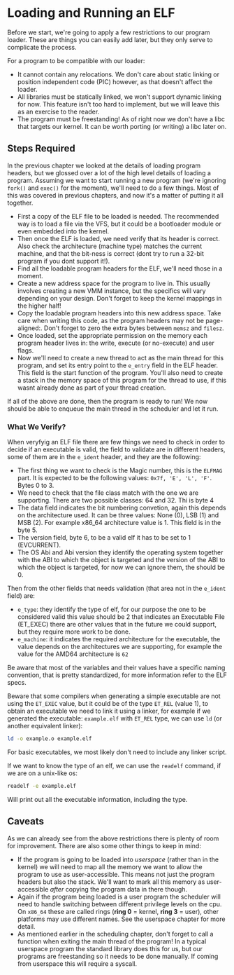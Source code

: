 # Loading and Running an ELF

Before we start, we're going to apply a few restrictions to our program loader. These are things you can easily add later, but they only serve to complicate the process.

For a program to be compatible with our loader:

- It cannot contain any relocations. We don't care about static linking or position independent code (PIC) however, as that doesn't affect the loader.
- All libraries must be statically linked, we won't support dynamic linking for now. This feature isn't too hard to implement, but we will leave this as an exercise to the reader.
- The program must be freestanding! As of right now we don't have a libc that targets our kernel. It can be worth porting (or writing) a libc later on.

## Steps Required

In the previous chapter we looked at the details of loading program headers, but we glossed over a lot of the high level details of loading a program. Assuming we want to start running a new program (we're ignoring `fork()` and `exec()` for the moment), we'll need to do a few things. Most of this was covered in previous chapters, and now it's a matter of putting it all together.

- First a copy of the ELF file to be loaded is needed. The recommended way is to load a file via the VFS, but it could be a bootloader module or even embedded into the kernel.
- Then once the ELF is loaded, we need verify that its header is correct. Also check the architecture (machine type) matches the current machine, and that the bit-ness is correct (dont try to run a 32-bit program if you dont support it!).
- Find all the loadable program headers for the ELF, we'll need those in a moment.
- Create a new address space for the program to live in. This usually involves creating a new VMM instance, but the specifics will vary depending on your design. Don't forget to keep the kernel mappings in the higher half!
- Copy the loadable program headers into this new address space. Take care when writing this code, as the program headers may not be page-aligned:. Don't forget to zero the extra bytes between `memsz` and `filesz`.
- Once loaded, set the appropriate permission on the memory each program header lives in: the write, execute (or no-execute) and user flags.
- Now we'll need to create a new thread to act as the main thread for this program, and set its entry point to the `e_entry` field in the ELF header. This field is the start function of the program. You'll also need to create a stack in the memory space of this program for the thread to use, if this wasnt already done as part of your thread creation.

If all of the above are done,  then the program is ready to run! We now should be able to enqueue the main thread in the scheduler and let it run.

### What We Verify?

When veryfyig an ELF file there are few things we need to check in order to decide if an executable is valid, the field to validate are in different headers, some of them are in the `e_ident` header, and they are the following:

* The first thing we want to check is the Magic number, this is the `ELFMAG` part. It is expected to be the following values: `0x7f, 'E', 'L', 'F'`. Bytes 0 to 3.
* We need to check that the file class match with the one we are supporting. There are two possible classes: 64 and 32. Thi is byte 4
* The data field indicates the bit numbering convetion, again this depends on the architecture used. It can be three values: None (0), LSB (1) and MSB (2). For example x86_64 architecture value is 1. This field is in the byte 5.
* The version field, byte 6,  to be a valid elf it has to be set to 1 (EVCURRENT).
* The OS Abi and Abi version they  identify the operating system together with the ABI to which the object is targeted and the version of the ABI to which the object is targeted, for now we can ignore them, the should be 0.

Then from the other fields that needs validation (that area not in the `e_ident` field) are:

* `e_type`: they identify the type of elf, for our purpose the one to be considered valid this value should be 2 that indicates an Executable File (ET_EXEC) there are other values that in the future we could support, but they require more work to be done.
* `e_machine`: it indicates the required architecture for the executable, the value depends on the architectures we are supporting, for example the value for the AMD64 architecture is `62`

Be aware that most of the variables and their values have a specific naming convention, that is pretty standardized, for more information refer to the ELF specs.

Beware that some compilers when generating a simple executable are not using the `ET_EXEC` value, but it could be of the type `ET_REL` (value 1), to obtain an executable we need to link it using a linker, for example if we generated the executable: `example.elf` with `ET_REL` type, we can use `ld` (or another equivalent linker):

```sh
ld -o example.o example.elf
```

For basic executables, we most likely don't need to include any linker script. 

If we want to know the type of an elf, we can use the `readelf` command, if we are on a unix-like os: 
```sh
readelf -e example.elf
``` 

Will print out all the executable information, including the type.



## Caveats

As we can already see from the above restrictions there is plenty of room for improvement. There are also some other things to keep in mind:

- If the program is going to be loaded into *userspace* (rather than in the kernel) we will need to map all the memory we want to allow the program to use as user-accessible. This means not just the program headers but also the stack. We'll  want to mark all this memory as user-accessible *after* copying the program data in there though.
- Again if the program being loaded is a user program the scheduler will need to handle switching between different privilege levels on the cpu. On `x86_64` these are called rings (__ring 0__ = kernel, __ring 3__ = user), other platforms may use different names. See the userspace chapter for more detail.
- As mentioned earlier in the scheduling chapter, don't forget to call a function when exiting the main thread of the program! In a typical userspace program the standard library does this for us, but our programs are freestanding so it needs to be done manually. If coming from userspace this will require a syscall.
